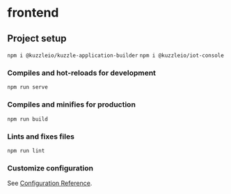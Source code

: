 # frontend

## Project setup

`npm i @kuzzleio/kuzzle-application-builder`
`npm i @kuzzleio/iot-console`

### Compiles and hot-reloads for development
```
npm run serve
```

### Compiles and minifies for production
```
npm run build
```

### Lints and fixes files
```
npm run lint
```

### Customize configuration
See [Configuration Reference](https://cli.vuejs.org/config/).
